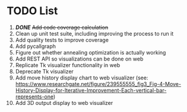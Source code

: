 # TODO List

1. __*DONE*__ ~~Add code coverage calculation~~
2. Clean up unit test suite, including improving the process to run it
3. Add quality tests to improve coverage
4. Add pycallgraph
5. Figure out whether annealing optimization is actually working
6. Add REST API so visualizations can be done on web
7. Replicate Tk visualizer functionality in web
8. Deprecate Tk visualizer
9. Add move history display chart to web visualizer (see: https://www.researchgate.net/figure/239555555_fig3_Fig-4-Move-History-Display-for-Iterative-Improvement-Each-vertical-bar-represents-one)
10. Add 3D output display to web visualizer
